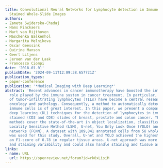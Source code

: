 ```yaml
---
title: Convolutional Neural Networks for Lymphocyte detection in Immunohistochemically
  Stained Whole-Slide Images
authors:
- Zaneta Swiderska-Chadaj
- Hans Pinckaers
- Mart van Rijthoven
- Maschenka Balkenhol
- Margarita Melnikova
- Oscar Geessink
- Quirine Manson
- Geert Litjens
- Jeroen van der Laak
- Francesco Ciompi
date: '2018-01-01'
publishDate: '2024-09-11T12:09:38.657721Z'
publication_types:
- paper-conference
publication: '*Medical Imaging with Deep Learning*'
abstract: 'Recent advances in cancer immunotherapy have boosted the interest in the
  role played by the immune system in cancer treatment. In particular, the presence
  of tumor-infiltrating lymphocytes (TILs) have become a central research topic in
  oncology and pathology. Consequently, a method to automatically detect and quantify
  immune cells is of great interest. In this paper, we present a comparison of different
  deep learning (DL) techniques for the detection of lymphocytes in immunohistochemically
  stained (CD3 and CD8) slides of breast, prostate and colon cancer. The compared
  methods cover the state-of-the-art in object localization, classification and segmentation:
  Locality Sensitive Method (LSM), U-net, You Only Look Once (YOLO) and fully-convolutional
  networks (FCNN). A dataset with 109,841 annotated cells from 58 whole-slide images
  was used for this study. Overall, U-net and YOLO achieved the highest results, with
  an F1-score of 0.78 in regular tissue areas. U-net approach was more robust to biological
  and staining variability and could also handle staining and tissue artifacts.'
links:
- name: URL
  url: https://openreview.net/forum?id=rk0xLisiM
---
```

